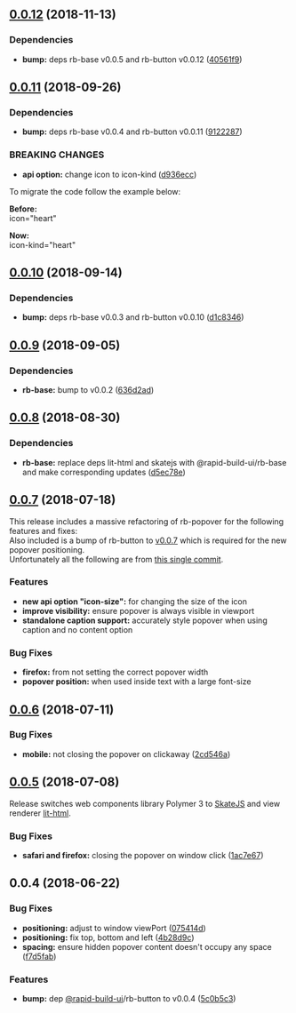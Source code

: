 ## [0.0.12](https://github.com/rapid-build-ui/rb-popover/compare/v0.0.11...v0.0.12) (2018-11-13)


### Dependencies

* **bump:** deps rb-base v0.0.5 and rb-button v0.0.12 ([40561f9](https://github.com/rapid-build-ui/rb-popover/commit/40561f9))



## [0.0.11](https://github.com/rapid-build-ui/rb-popover/compare/v0.0.10...v0.0.11) (2018-09-26)


### Dependencies

* **bump:** deps rb-base v0.0.4 and rb-button v0.0.11 ([9122287](https://github.com/rapid-build-ui/rb-popover/commit/9122287))


### BREAKING CHANGES

* **api option:** change icon to icon-kind ([d936ecc](https://github.com/rapid-build-ui/rb-popover/commit/d936ecc))

To migrate the code follow the example below:

**Before:**  
icon="heart"

**Now:**  
icon-kind="heart"



## [0.0.10](https://github.com/rapid-build-ui/rb-popover/compare/v0.0.9...v0.0.10) (2018-09-14)


### Dependencies

* **bump:** deps rb-base v0.0.3 and rb-button v0.0.10 ([d1c8346](https://github.com/rapid-build-ui/rb-popover/commit/d1c8346))



## [0.0.9](https://github.com/rapid-build-ui/rb-popover/compare/v0.0.8...v0.0.9) (2018-09-05)


### Dependencies

* **rb-base:** bump to v0.0.2 ([636d2ad](https://github.com/rapid-build-ui/rb-popover/commit/636d2ad))



## [0.0.8](https://github.com/rapid-build-ui/rb-popover/compare/v0.0.7...v0.0.8) (2018-08-30)


### Dependencies

* **rb-base:** replace deps lit-html and skatejs with @rapid-build-ui/rb-base and make corresponding updates ([d5ec78e](https://github.com/rapid-build-ui/rb-popover/commit/d5ec78e))



## [0.0.7](https://github.com/rapid-build-ui/rb-popover/compare/v0.0.6...v0.0.7) (2018-07-18)


This release includes a massive refactoring of rb-popover for the following features and fixes:  
Also included is a bump of rb-button to [v0.0.7](https://git.io/fNZJu) which is required for the new popover positioning.  
Unfortunately all the following are from [this single commit](https://github.com/rapid-build-ui/rb-popover/commit/4d47f6e).


### Features

* **new api option "icon-size":** for changing the size of the icon
* **improve visibility:** ensure popover is always visible in viewport
* **standalone caption support:** accurately style popover when using caption and no content option


### Bug Fixes

* **firefox:** from not setting the correct popover width
* **popover position:** when used inside text with a large font-size



## [0.0.6](https://github.com/rapid-build-ui/rb-popover/compare/v0.0.5...v0.0.6) (2018-07-11)


### Bug Fixes

* **mobile:** not closing the popover on clickaway ([2cd546a](https://github.com/rapid-build-ui/rb-popover/commit/2cd546a))



## [0.0.5](https://github.com/rapid-build-ui/rb-popover/compare/v0.0.4...v0.0.5) (2018-07-08)


Release switches web components library Polymer 3 to [SkateJS](http://skatejs.netlify.com/) and view renderer [lit-html](https://polymer.github.io/lit-html/).


### Bug Fixes

* **safari and firefox:** closing the popover on window click ([1ac7e67](https://github.com/rapid-build-ui/rb-popover/commit/1ac7e67))



## 0.0.4 (2018-06-22)


### Bug Fixes

* **positioning:** adjust to window viewPort ([075414d](https://github.com/rapid-build-ui/rb-popover/commit/075414d))
* **positioning:** fix top, bottom and left ([4b28d9c](https://github.com/rapid-build-ui/rb-popover/commit/4b28d9c))
* **spacing:** ensure hidden popover content doesn't occupy any space ([f7d5fab](https://github.com/rapid-build-ui/rb-popover/commit/f7d5fab))


### Features

* **bump:** dep [@rapid-build-ui](https://github.com/rapid-build-ui)/rb-button to v0.0.4 ([5c0b5c3](https://github.com/rapid-build-ui/rb-popover/commit/5c0b5c3))


